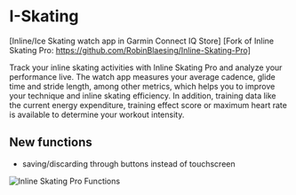 # I-Skating
[Inline/Ice Skating watch app in Garmin Connect IQ Store]
[Fork of Inline Skating Pro: https://github.com/RobinBlaesing/Inline-Skating-Pro]


Track your inline skating activities with Inline Skating Pro and analyze your performance live. The watch app measures your average cadence, glide time and stride length, among other metrics, which helps you to improve your technique and inline skating efficiency. In addition, training data like the current energy expenditure, training effect score or maximum heart rate is available to determine your workout intensity.


## New functions
- saving/discarding through buttons instead of touchscreen


![Inline Skating Pro Functions](https://github.com/Rodonex/Skating/blob/main/SkatingHero.png "App functions")
